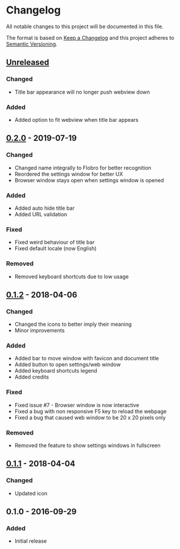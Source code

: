 # Changelog
All notable changes to this project will be documented in this file.

The format is based on [Keep a Changelog](http://keepachangelog.com/en/1.0.0/)
and this project adheres to [Semantic Versioning](http://semver.org/spec/v2.0.0.html).

## [Unreleased]
### Changed
- Title bar appearance will no longer push webview down

### Added
- Added option to fit webview when title bar appears

## [0.2.0] - 2019-07-19
### Changed
- Changed name integrally to Flobro for better recognition
- Reordered the settings window for better UX
- Browser window stays open when settings window is opened

### Added
- Added auto hide title bar
- Added URL validation

### Fixed
- Fixed weird behaviour of title bar
- Fixed default locale (now English)

### Removed
- Removed keyboard shortcuts due to low usage



## [0.1.2] - 2018-04-06
### Changed
- Changed the icons to better imply their meaning
- Minor improvements

### Added
- Added bar to move window with favicon and document title
- Added button to open settings/web window
- Added keyboard shortcuts legend
- Added credits

### Fixed
- Fixed issue #7 - Browser window is now interactive
- Fixed a bug with non responsive F5 key to reload the webpage
- Fixed a bug that caused web window to be 20 x 20 pixels only

### Removed
- Removed the feature to show settings windows in fullscreen



## [0.1.1] - 2018-04-04
### Changed
- Updated icon



## 0.1.0 - 2016-09-29
### Added
- Initial release

[Unreleased]: https://github.com/cornips/flobro/compare/0.2.0...HEAD
[0.2.0]: https://github.com/cornips/flobro/compare/0.1.2...0.2.0
[0.1.2]: https://github.com/cornips/flobro/compare/0.1.1...0.1.2
[0.1.1]: https://github.com/cornips/flobro/compare/0.1.0...0.1.1
